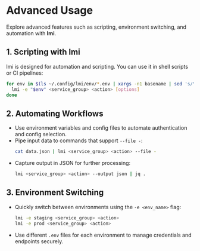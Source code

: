 # Advanced Usage

Explore advanced features such as scripting, environment switching, and automation with **lmi**.

## 1. Scripting with lmi

lmi is designed for automation and scripting. You can use it in shell scripts or CI pipelines:

```sh
for env in $(ls ~/.config/lmi/env/*.env | xargs -n1 basename | sed 's/\.env$//'); do
  lmi -e "$env" <service_group> <action> [options]
done
```

## 2. Automating Workflows

- Use environment variables and config files to automate authentication and config selection.
- Pipe input data to commands that support `--file -`:
  ```sh
  cat data.json | lmi <service_group> <action> --file -
  ```
- Capture output in JSON for further processing:
  ```sh
  lmi <service_group> <action> --output json | jq .
  ```

## 3. Environment Switching

- Quickly switch between environments using the `-e <env_name>` flag:
  ```sh
  lmi -e staging <service_group> <action>
  lmi -e prod <service_group> <action>
  ```
- Use different `.env` files for each environment to manage credentials and endpoints securely. 
